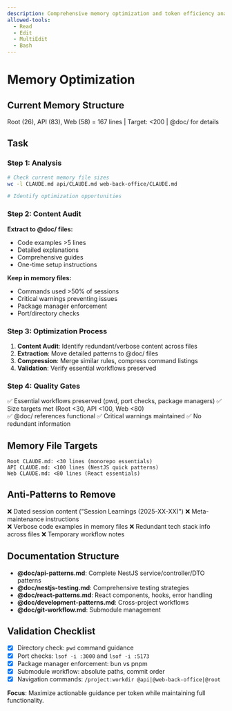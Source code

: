 ```yaml
---
description: Comprehensive memory optimization and token efficiency analysis
allowed-tools:
  - Read
  - Edit
  - MultiEdit
  - Bash
---
```


# Memory Optimization

## Current Memory Structure
Root (26), API (83), Web (58) = 167 lines | Target: <200 | @doc/ for details

## Task

### Step 1: Analysis
```bash
# Check current memory file sizes
wc -l CLAUDE.md api/CLAUDE.md web-back-office/CLAUDE.md

# Identify optimization opportunities
```

### Step 2: Content Audit
**Extract to @doc/ files:**
- Code examples >5 lines
- Detailed explanations  
- Comprehensive guides
- One-time setup instructions

**Keep in memory files:**
- Commands used >50% of sessions
- Critical warnings preventing issues
- Package manager enforcement
- Port/directory checks

### Step 3: Optimization Process
1. **Content Audit**: Identify redundant/verbose content across files
2. **Extraction**: Move detailed patterns to @doc/ files
3. **Compression**: Merge similar rules, compress command listings
4. **Validation**: Verify essential workflows preserved

### Step 4: Quality Gates
✅ Essential workflows preserved (pwd, port checks, package managers)
✅ Size targets met (Root <30, API <100, Web <80)  
✅ @doc/ references functional
✅ Critical warnings maintained
✅ No redundant information

## Memory File Targets
```
Root CLAUDE.md: <30 lines (monorepo essentials)
API CLAUDE.md: <100 lines (NestJS quick patterns)  
Web CLAUDE.md: <80 lines (React essentials)
```

## Anti-Patterns to Remove
❌ Dated session content ("Session Learnings (2025-XX-XX)")
❌ Meta-maintenance instructions  
❌ Verbose code examples in memory files
❌ Redundant tech stack info across files
❌ Temporary workflow notes

## Documentation Structure
- **@doc/api-patterns.md**: Complete NestJS service/controller/DTO patterns
- **@doc/nestjs-testing.md**: Comprehensive testing strategies
- **@doc/react-patterns.md**: React components, hooks, error handling
- **@doc/development-patterns.md**: Cross-project workflows
- **@doc/git-workflow.md**: Submodule management

## Validation Checklist
- [x] Directory check: `pwd` command guidance
- [x] Port checks: `lsof -i :3000` and `lsof -i :5173`
- [x] Package manager enforcement: bun vs pnpm
- [x] Submodule workflow: absolute paths, commit order
- [x] Navigation commands: `/project:workdir @api|@web-back-office|@root`

**Focus**: Maximize actionable guidance per token while maintaining full functionality.